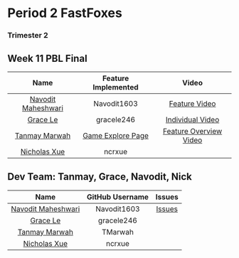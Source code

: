 # Period 2  FastFoxes 
### Trimester 2 
## Week 11 PBL Final
| Name | Feature Implemented | Video |
| :-------------: | :-------------: | :-------------: |
| [Navodit Maheshwari](https://github.com/Navodit1603)  |  Navodit1603  |[Feature Video](https://www.youtube.com/watch?v=RvApbteUS0s) |
| [Grace Le](https://github.com/gracele246)  | gracele246  |[Individual Video](https://www.youtube.com/watch?v=KYvuB3wjwS8)|
| [Tanmay Marwah](https://github.com/TMarwah) | [Game Explore Page](https://github.com/Navodit1603/m22-2-fast-foxes/wiki/Game-Explore-Breakdown) | [Feature Overview Video](https://youtu.be/Ln3NVEQbA0U) |
| [Nicholas Xue](https://github.com/ncrxue) | ncrxue | |

## Dev Team: Tanmay, Grace, Navodit, Nick

| Name | GitHub Username | Issues |
| :-------------: | :-------------: | :-------------: |
| [Navodit Maheshwari](https://github.com/Navodit1603)  |  Navodit1603  |[Issues](https://github.com/Navodit1603/m22-2-fast-foxes/issues/assigned/Navodit1603)|
| [Grace Le](https://github.com/gracele246)  | gracele246  | |
| [Tanmay Marwah](https://github.com/TMarwah) | TMarwah | |
| [Nicholas Xue](https://github.com/ncrxue) | ncrxue | |


